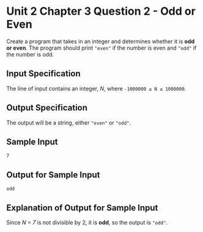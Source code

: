 # Unit 2 Chapter 3 Question 2 - Odd or Even  
Create a program that takes in an integer and determines whether it is **odd or even**. The program should print `"even"` if the number is even and `"odd"` if the number is odd.  

## Input Specification  
The line of input contains an integer, *N*, where `-1000000 ≤ N ≤ 1000000`.  

## Output Specification  
The output will be a string, either `"even"` or `"odd"`.  

## Sample Input
```
7
```

## Output for Sample Input
```
odd
```

## Explanation of Output for Sample Input  
Since *N = 7* is not divisible by 2, it is **odd**, so the output is `"odd"`.  